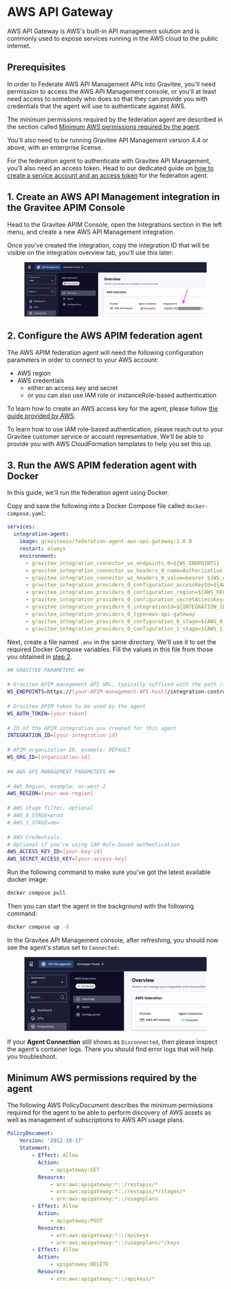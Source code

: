 # AWS API Gateway

AWS API Gateway is AWS's built-in API management solution and is commonly used to expose services running in the AWS cloud to the public internet.

## Prerequisites

In order to Federate AWS API Management APIs into Gravitee, you'll need permission to access the AWS API Management console, or you'll at least need access to somebody who does so that they can provide you with credentials that the agent will use to authenticate against AWS.

The minimum permissions required by the federation agent are described in the section called [Minimum AWS permissions required by the agent](aws-api-gateway.md#minimum-aws-permissions-required-by-the-agent).

You'll also need to be running Gravitee API Management version 4.4 or above, with an enterprise license.&#x20;

For the federation agent to authenticate with Gravitee API Management, you'll also need an access token. Head to our dedicated guide on [how to create a service account and an access token](../federation-agent-service-account.md) for the federation agent.

## 1. Create an AWS API Management integration in the Gravitee APIM Console

Head to the Gravitee APIM Console, open the Integrations section in the left menu, and create a new AWS API Management integration.&#x20;

Once you've created the integration, copy the integration ID that will be visible on the integration overview tab, you'll use this later:

<figure><img src="../../.gitbook/assets/image (2) (1).png" alt=""><figcaption></figcaption></figure>

## 2. Configure the AWS APIM federation agent

The AWS APIM federation agent will need the following configuration parameters in order to connect to your AWS account:

* AWS region
* AWS credentials
  * either an access key and secret
  * or you can also use IAM role or instanceRole-based authentication

To learn how to create an AWS access key for the agent, please follow [the guide provided by AWS](https://docs.aws.amazon.com/IAM/latest/UserGuide/id_credentials_access-keys.html).

To learn how to use IAM role-based authentication, please reach out to your Gravitee customer service or account representative. We'll be able to provide you with AWS CloudFormation templates to help you set this up.

## 3. Run the AWS APIM federation agent with Docker

In this guide, we'll run the federation agent using Docker.

Copy and save the following into a Docker Compose file called `docker-compose.yaml`:

```yaml
services:
  integration-agent:
    image: graviteeio/federation-agent-aws-api-gateway:1.0.0
    restart: always
    environment:
      - gravitee_integration_connector_ws_endpoints_0=${WS_ENDPOINTS}
      - gravitee_integration_connector_ws_headers_0_name=Authorization
      - gravitee_integration_connector_ws_headers_0_value=bearer ${WS_AUTH_TOKEN}
      - gravitee_integration_providers_0_configuration_accessKeyId=${AWS_ACCESS_KEY_ID}
      - gravitee_integration_providers_0_configuration_region=${AWS_REGION}
      - gravitee_integration_providers_0_configuration_secretAccessKey=${AWS_SECRET_ACCESS_KEY}
      - gravitee_integration_providers_0_integrationId=${INTEGRATION_ID}
      - gravitee_integration_providers_0_type=aws-api-gateway
      - gravitee_integration_providers_0_configuration_0_stage=${AWS_0_STAGE:-}
      - gravitee_integration_providers_0_configuration_1_stage=${AWS_1_STAGE:-}
```

Next, create a file named `.env` in the same directory. We'll use it to set the required Docker Compose variables. Fill the values in this file from those you obtained in [step 2](aws-api-gateway.md#id-2.-configure-the-azure-federation-agent).

```bash
## GRAVITEE PARAMETERS ##

# Gravitee APIM management API URL, typically suffixed with the path /integration-controller
WS_ENDPOINTS=https://[your-APIM-management-API-host]/integration-controller

# Gravitee APIM token to be used by the agent
WS_AUTH_TOKEN=[your-token]

# ID of the APIM integration you created for this agent
INTEGRATION_ID=[your-integration-id]

# APIM organization ID, example: DEFAULT
WS_ORG_ID=[organization-id]

## AWS API MANAGEMENT PARAMETERS ##

# AWS Region, example: us-west-2
AWS_REGION=[your-aws-region]

# AWS stage filter, optional
# AWS_0_STAGE=prod
# AWS_1_STAGE=dev

# AWS Credentials. 
# Optional if you're using IAM Role-based authentication
AWS_ACCESS_KEY_ID=[your-key-id]
AWS_SECRET_ACCESS_KEY=[your-access-key]

```

Run the following command to make sure you've got the latest available docker image:

```bash
docker compose pull
```

Then you can start the agent in the background with the following command:

```bash
docker compose up -d
```

In the Gravitee API Management console, after refreshing, you should now see the agent's status set to `Connected:`

<figure><img src="../../.gitbook/assets/image (3) (1).png" alt=""><figcaption></figcaption></figure>

If your **Agent Connection** still shows as `Disconnected`, then please inspect the agent's container logs. There you should find error logs that will help you troubleshoot.

## Minimum AWS permissions required by the agent

The following AWS PolicyDocument describes the minimum permissions required for the agent to be able to perform discovery of AWS assets as well as management of subscriptions to AWS API usage plans.

```yaml
PolicyDocument:
    Version: '2012-10-17'
    Statement:
        - Effect: Allow
          Action:
              - apigateway:GET
          Resource:
              - arn:aws:apigateway:*::/restapis/*
              - arn:aws:apigateway:*::/restapis/*/stages/*
              - arn:aws:apigateway:*::/usageplans
        - Effect: Allow
          Action:
              - apigateway:POST
          Resource:
              - arn:aws:apigateway:*::/apikeys
              - arn:aws:apigateway:*::/usageplans/*/keys
        - Effect: Allow
          Action:
              - apigateway:DELETE
          Resource:
              - arn:aws:apigateway:*::/apikeys/*
```
